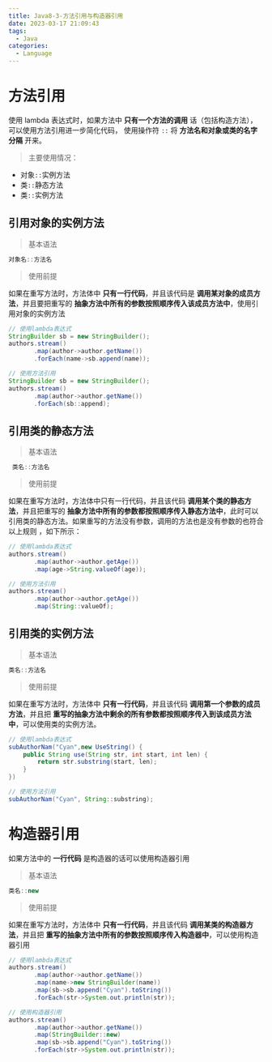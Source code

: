 ```yaml
---
title: Java8-3-方法引用与构造器引用
date: 2023-03-17 21:09:43
tags: 
  - Java
categories: 
  - Language
---
```


# 方法引用

使用 lambda 表达式时，如果方法中 **只有一个方法的调用** 话（包括构造方法），可以使用方法引用进一步简化代码， 使用操作符 `::` 将 **方法名和对象或类的名字分隔** 开来。 

> 主要使用情况： 

*  对象`::`实例方法 
*  类`::`静态方法 
*  类`::`实例方法 

## 引用对象的实例方法

> 基本语法

```java
对象名::方法名
```

>  使用前提

 如果在重写方法时，方法体中 **只有一行代码**，并且该代码是 **调用某对象的成员方法**，并且要把重写的 **抽象方法中所有的参数按照顺序传入该成员方法中**，使用引用对象的实例方法 

```java
// 使用lambda表达式
StringBuilder sb = new StringBuilder();
authors.stream()
       .map(author->author.getName())
       .forEach(name->sb.append(name));

// 使用方法引用
StringBuilder sb = new StringBuilder();
authors.stream()
       .map(author->author.getName())
       .forEach(sb::append);
```

## 引用类的静态方法

> 基本语法

```java
 类名::方法名 
```

> 使用前提

 如果在重写方法时，方法体中只有一行代码，并且该代码 **调用某个类的静态方法**，并且把重写的 **抽象方法中所有的参数都按照顺序传入静态方法中**，此时可以引用类的静态方法。如果重写的方法没有参数，调用的方法也是没有参数的也符合以上规则 ，如下所示：

```java
// 使用lambda表达式
authors.stream()
       .map(author->author.getAge())
       .map(age->String.valueOf(age));

// 使用方法引用
authors.stream()
       .map(author->author.getAge())
       .map(String::valueOf);
```

## 引用类的实例方法

> 基本语法

```java
类名::方法名
```

> 使用前提

 如果在重写方法时，方法体中 **只有一行代码**，并且该代码 **调用第一个参数的成员方法**，并且把 **重写的抽象方法中剩余的所有参数都按照顺序传入到该成员方法中**，可以使用类的实例方法。 

```java
// 使用lambda表达式
subAuthorNam("Cyan",new UseString() {
    public String use(String str, int start, int len) {
        return str.substring(start, len);
    }
})

// 使用方法引用
subAuthorNam("Cyan", String::substring);
```

# 构造器引用

 如果方法中的 **一行代码** 是构造器的话可以使用构造器引用 

> 基本语法

```java
类名::new
```

> 使用前提

如果在重写方法时，方法体中 **只有一行代码**，并且该代码 **调用某类的构造器方法**，并且把 **重写的抽象方法中所有的参数按照顺序传入构造器中**，可以使用构造器引用

```java
// 使用lambda表达式
authors.stream()
       .map(author->author.getName())
       .map(name->new StringBuilder(name))
       .map(sb->sb.append("Cyan").toString())
       .forEach(str->System.out.println(str));

// 使用构造器引用
authors.stream()
       .map(author->author.getName())
       .map(StringBuilder::new)
       .map(sb->sb.append("Cyan").toString())
       .forEach(str->System.out.println(str));
```


